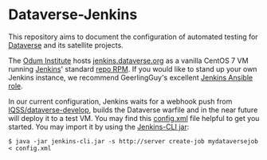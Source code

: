 Dataverse-Jenkins
=================

This repository aims to document the configuration of automated testing for [Dataverse][] and its satellite projects.

The [Odum Institute][] hosts [jenkins.dataverse.org][] as a vanilla CentOS 7 VM running [Jenkins][]' standard [repo RPM][]. If you would like to stand up your own Jenkins instance, we recommend GeerlingGuy's excellent [Jenkins Ansible role][].

In our current configuration, Jenkins waits for a webhook push from [IQSS/dataverse-develop][], builds the Dataverse warfile and in the near future will deploy it to a test VM. You may find this [config.xml][] file helpful to get you started. You may import it by using the [Jenkins-CLI jar][]:

	$ java -jar jenkins-cli.jar -s http://server create-job mydataversejob < config.xml

[Dataverse]: https://dataverse.org/
[Odum Institute]: https://odum.unc.edu
[jenkins.dataverse.org]: https://jenkins.dataverse.org/
[Jenkins]: https://jenkins.io/
[repo RPM]: https://pkg.jenkins.io/redhat/
[Jenkins Ansible Role]: https://github.com/geerlingguy/ansible-role-jenkins
[IQSS/dataverse-develop]: https://github.com/IQSS/dataverse/tree/develop
[config.xml]: config.xml
[Jenkins-CLI jar]: https://wiki.jenkins.io/display/JENKINS/Jenkins+CLI
